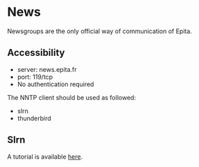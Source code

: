 # News

Newsgroups are the only official way of communication of Epita.

## Accessibility

 *  server: news.epita.fr
 *  port: 119/tcp
 *  No authentication required

The NNTP client should be used as followed:

 *  slrn
 *  thunderbird

## Slrn

A tutorial is available [here](http://canartichaut.kawie.fr/essentiel-configuration-slrn/).
